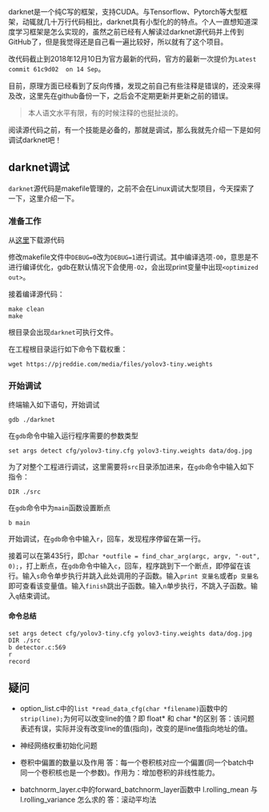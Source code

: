 darknet是一个纯C写的框架，支持CUDA。与Tensorflow、Pytorch等大型框架，动辄就几十万行代码相比，darknet具有小型化的的特点。个人一直想知道深度学习框架是怎么实现的，虽然之前已经有人解读过darknet源代码并上传到GitHub了，但是我觉得还是自己看一遍比较好，所以就有了这个项目。

改代码截止到2018年12月10日为官方最新的代码，官方的最新一次提价为`Latest commit 61c9d02  on 14 Sep`。

目前，原理方面已经看到了反向传播，发现之前自己有些注释是错误的，还没来得及改，这里先在github备份一下，之后会不定期更新并更新之前的错误。

> 本人语文水平有限，有的时候注释的也挺扯淡的。

阅读源代码之前，有一个技能是必备的，那就是调试，那么我就先介绍一下是如何调试darknet吧！

## darknet调试
`darknet`源代码是makefile管理的，之前不会在Linux调试大型项目，今天探索了一下，这里介绍一下。

### 准备工作
从[这里](https://github.com/pjreddie/darknet)下载源代码

修改makefile文件中`DEBUG=0`改为`DEBUG=1`进行调试。其中编译选项`-O0`，意思是不进行编译优化，gdb在默认情况下会使用`-O2`，会出现print变量中出现`<optimized out>`。

接着编译源代码：
```
make clean
make
```

根目录会出现`darknet`可执行文件。

在工程根目录运行如下命令下载权重：
```
wget https://pjreddie.com/media/files/yolov3-tiny.weights
```

### 开始调试
终端输入如下语句，开始调试
```
gdb ./darknet
```

在`gdb`命令中输入运行程序需要的参数类型
```
set args detect cfg/yolov3-tiny.cfg yolov3-tiny.weights data/dog.jpg
```

为了对整个工程进行调试，这里需要将`src`目录添加进来，在`gdb`命令中输入如下指令：
```
DIR ./src
```

在`gdb`命令中为`main`函数设置断点
```
b main
```

开始调试，在`gdb`命令中输入`r`，回车，发现程序停留在第一行。

接着可以在第435行，即`char *outfile = find_char_arg(argc, argv, "-out", 0);`，打上断点，在`gdb`命令中输入`c`，回车，程序跳到下一个断点，即停留在该行。输入`s`命令单步执行并跳入此处调用的子函数。输入`print 变量名`或者`p 变量名`即可查看该变量值。输入`finish`跳出子函数。输入`n`单步执行，不跳入子函数。输入`q`结束调试。


#### 命令总结
```
set args detect cfg/yolov3-tiny.cfg yolov3-tiny.weights data/dog.jpg
DIR ./src
b detector.c:569
r
record
```

## 疑问
- option_list.c中的`list *read_data_cfg(char *filename)`函数中的`strip(line);`为何可以改变line的值？即 float* 和 char *的区别
答：该问题表述有误，实际并没有改变line的值(指向)，改变的是line值指向地址的值。

- 神经网络权重初始化问题

- 卷积中偏置的数量以及作用
答：每一个卷积核对应一个偏置(同一个batch中同一个卷积核也是一个参数)。作用为：增加卷积的非线性能力。

- batchnorm_layer.c中的forward_batchnorm_layer函数中 l.rolling_mean 与 l.rolling_variance 怎么求的
答：滚动平均法